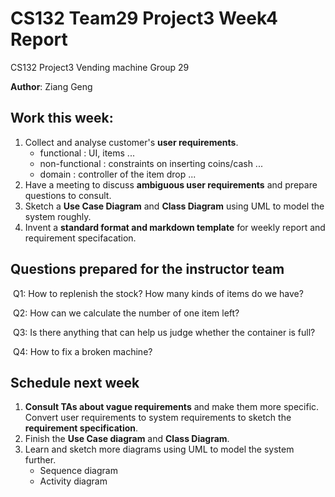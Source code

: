 # CS132 Team29 Project3 Week4 Report

CS132 Project3 Vending machine Group 29

**Author**: Ziang Geng

## Work this week:

1. Collect and analyse customer's **user requirements**.
   - functional : UI, items ...
   - non-functional : constraints on inserting coins/cash ...
   - domain : controller of the item drop ...
2. Have a meeting to discuss **ambiguous user requirements** and prepare questions to consult.
3. Sketch a **Use Case Diagram** and **Class Diagram** using UML to model the system roughly.
4. Invent a **standard format and markdown template** for weekly report and requirement specifacation.

## Questions prepared for the instructor team

​	Q1: How to replenish the stock? How many kinds of items do we have?

​	Q2: How can we calculate the number of one item left?

​	Q3: Is there anything that can help us judge whether the container is full?

​	Q4: How to fix a broken machine?

## Schedule next week

1. **Consult TAs about vague requirements** and make them more specific. Convert user requirements to system requirements to sketch the **requirement specification**.
2. Finish the **Use Case diagram** and **Class Diagram**.
3. Learn and sketch more diagrams using UML to model the system further.
   - Sequence diagram
   - Activity diagram